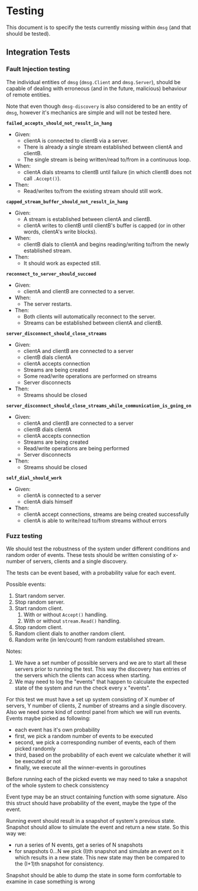 # Testing

This document is to specify the tests currently missing within `dmsg` (and that should be tested).

## Integration Tests

### Fault Injection testing

The individual entities of `dmsg` (`dmsg.Client` and `dmsg.Server`), should be capable of dealing with erroneous (and in the future, malicious) behaviour of remote entities.

Note that even though `dmsg-discovery` is also considered to be an entity of `dmsg`, however it's mechanics are simple and will not be tested here.

**`failed_accepts_should_not_result_in_hang`**

- Given:
  - clientA is connected to clientB via a server.
  - There is already a single stream established between clientA and clientB.
  - The single stream is being written/read to/from in a continuous loop.
- When:
  - clientA dials streams to clientB until failure (in which clientB does not call `.Accept()`).
- Then:
  - Read/writes to/from the existing stream should still work.

**`capped_stream_buffer_should_not_result_in_hang`**

- Given:
  - A stream is established between clientA and clientB.
  - clientA writes to clientB until clientB's buffer is capped (or in other words, clientA's write blocks).
- When:
  - clientB dials to clientA and begins reading/writing to/from the newly established stream.
- Then:
  - It should work as expected still.

**`reconnect_to_server_should_succeed`**

- Given:
  - clientA and clientB are connected to a server.
- When:
  - The server restarts.
- Then:
  - Both clients will automatically reconnect to the server.
  - Streams can be established between clientA and clientB.

**`server_disconnect_should_close_streams`**

- Given:
  - clientA and clientB are connected to a server
  - clientB dials clientA
  - clientA accepts connection
  - Streams are being created
  - Some read/write operations are performed on streams
  - Server disconnects
- Then:
  - Streams should be closed

**`server_disconnect_should_close_streams_while_communication_is_going_on`**

- Given:
  - clientA and clientB are connected to a server
  - clientB dials clientA
  - clientA accepts connection
  - Streams are being created
  - Read/write operations are being performed
  - Server disconnects
- Then:
  - Streams should be closed

**`self_dial_should_work`**

- Given:
  - clientA is connected to a server
  - clientA dials himself
- Then:
  - clientA accept connections, streams are being created successfully
  - clientA is able to write/read to/from streams without errors

### Fuzz testing

We should test the robustness of the system under different conditions and random order of events. These tests should be written consisting of x-number of servers, clients and a single discovery.

The tests can be event based, with a probability value for each event.

Possible events:
1. Start random server.
2. Stop random server.
3. Start random client.
   1. With or without `Accept()` handling.
   2. With or without `stream.Read()` handling.
4. Stop random client.
5. Random client dials to another random client.
6. Random write (in len/count) from random established stream.

Notes:
1. We have a set number of possible servers and we are to start all these servers prior to running the test. This way the discovery has entries of the servers which the clients can access when starting.
2. We may need to log the "events" that happen to calculate the expected state of the system
and run the check every x "events".


For this test we must have a set up system consisting of X number of servers, Y number of clients, Z number of streams and a single discovery.
Also we need some kind of control panel from which we will run events. Events maybe picked as following:
  - each event has it's own probability
  - first, we pick a random number of events to be executed
  - second, we pick a corresponding number of events, each of them picked randomly
  - third, based on the probability of each event we calculate whether it will be executed or not
  - finally, we execute all the winner-events in goroutines

Before running each of the picked events we may need to take a snapshot of the whole system to check consistency

Event type may be an struct containing function with some signature. Also this struct should have probability of the event, maybe the type of the event.

Running event should result in a snapshot of system's previous state. Snapshot should allow to simulate the event and return a new state. So this way we:
  - run a series of N events, get a series of N snapshots
  - for snapshots 0...N we pick (I)th snapshot and simulate an event on it which results in a new state. This new state may then be compared to the (I+1)th snapshot for consistency.

Snapshot should be able to dump the state in some form comfortable to examine in case something is wrong

